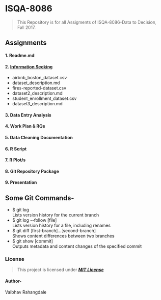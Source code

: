 # ISQA-8086
>This Repository is for all Assigments of ISQA-8086-Data to Decision, Fall 2017.

## Assignments
#### 1. Readme.md
#### 2. [Information Seeking](https://github.com/vrahangdale/ISQA-8086/tree/master/Information_Seeking)
* airbnb_boston_dataset.csv
* dataset_description.md
* fires-reported-dataset.csv
* dataset2_description.md
* student_enrollment_dataset.csv
* dataset3_description.md

#### 3. Data Entry Analysis
#### 4. Work Plan & RQs
#### 5. Data Cleaning Documentation
#### 6. R Script
#### 7. R Plot/s
#### 8. Git Repository Package
#### 9. Presentation

## Some Git Commands-
* $ git log  
Lists version history for the current branch
* $ git log --follow [file]  
Lists version history for a file, including renames
* $ git diff [first-branch]...[second-branch]  
Shows content differences between two branches
* $ git show [commit]  
Outputs metadata and content changes of the specified commit

### License
>This project is licensed under  [**_MIT License_**]()

#### Author-
Vaibhav Rahangdale
